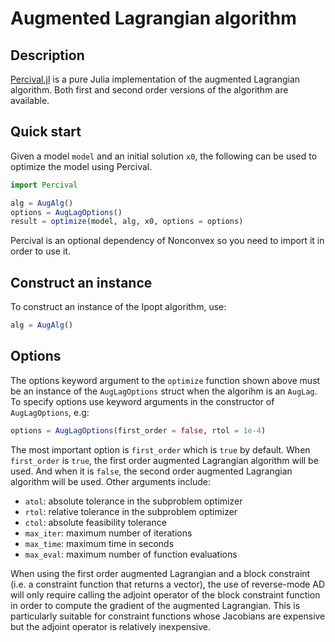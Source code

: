 # Augmented Lagrangian algorithm

## Description

[Percival.jl](https://github.com/JuliaSmoothOptimizers/Percival.jl) is a pure Julia implementation of the augmented Lagrangian algorithm. Both first and second order versions of the algorithm are available.

## Quick start

Given a model `model` and an initial solution `x0`, the following can be used to optimize the model using Percival.
```julia
import Percival

alg = AugAlg()
options = AugLagOptions()
result = optimize(model, alg, x0, options = options)
```
Percival is an optional dependency of Nonconvex so you need to import it in order to use it.

## Construct an instance

To construct an instance of the Ipopt algorithm, use:
```julia
alg = AugAlg()
```

## Options

The options keyword argument to the `optimize` function shown above must be an instance of the `AugLagOptions` struct when the algorihm is an `AugLag`. To specify options use keyword arguments in the constructor of `AugLagOptions`, e.g:
```julia
options = AugLagOptions(first_order = false, rtol = 1e-4)
```
The most important option is `first_order` which is `true` by default. When `first_order` is `true`, the first order augmented Lagrangian algorithm will be used. And when it is `false`, the second order augmented Lagrangian algorithm will be used. Other arguments include:
- `atol`: absolute tolerance in the subproblem optimizer
- `rtol`: relative tolerance in the subproblem optimizer
- `ctol`: absolute feasibility tolerance
- `max_iter`: maximum number of iterations
- `max_time`: maximum time in seconds
- `max_eval`: maximum number of function evaluations

When using the first order augmented Lagrangian and a block constraint (i.e. a constraint function that returns a vector), the use of reverse-mode AD will only require calling the adjoint operator of the block constraint function in order to compute the gradient of the augmented Lagrangian. This is particularly suitable for constraint functions whose Jacobians are expensive but the adjoint operator is relatively inexpensive.
